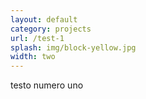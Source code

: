 ```yaml
---
layout: default
category: projects
url: /test-1
splash: img/block-yellow.jpg
width: two
---
```


testo numero uno